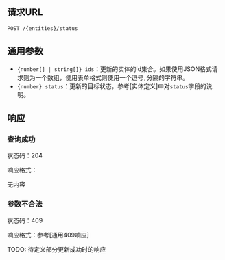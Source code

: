 ## 请求URL
```
POST /{entities}/status
```
## 通用参数

- `{number[] | string[]} ids`：更新的实体的id集合。如果使用JSON格式请求则为一个数组，使用表单格式则使用一个逗号`,`分隔的字符串。
- `{number} status`：更新的目标状态，参考[实体定义]中对`status`字段的说明。

## 响应

### 查询成功

状态码：204

响应格式：

无内容

### 参数不合法

状态码：409

响应格式：参考[通用409响应]

TODO: 待定义部分更新成功时的响应

